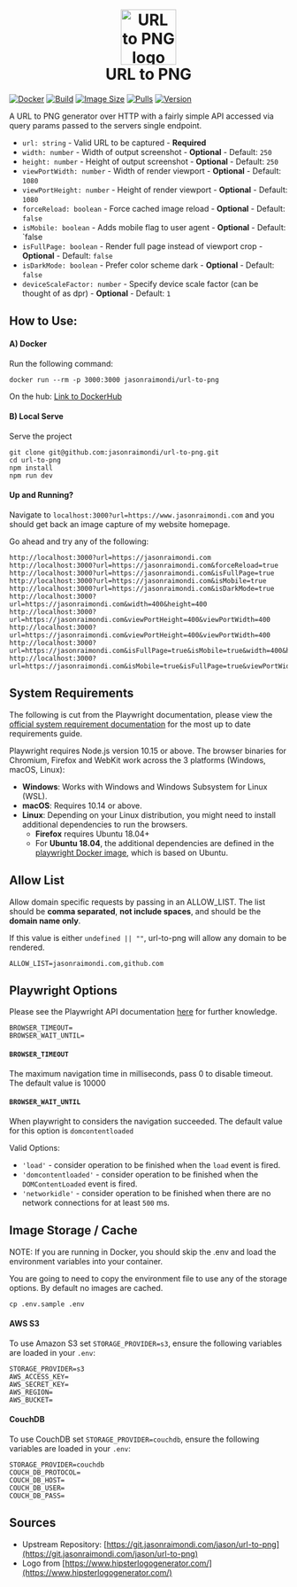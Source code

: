 <h1 align="center">
  	<img height="100" src="https://res.cloudinary.com/jmondi/image/upload/v1536798191/jasonraimondi.com/url-to-img/url-to-png-logo.png" alt="URL to PNG logo" />
  	<br /> URL to PNG
</h1>

[![Docker](https://github.com/jasonraimondi/url-to-png/actions/workflows/docker.yml/badge.svg)](https://github.com/jasonraimondi/url-to-png/actions/workflows/docker.yml)
[![Build](https://img.shields.io/docker/cloud/build/jasonraimondi/url-to-png?style=flat-square)](https://hub.docker.com/r/jasonraimondi/url-to-png/)
[![Image Size](https://img.shields.io/docker/image-size/jasonraimondi/url-to-png?style=flat-square)](https://hub.docker.com/r/jasonraimondi/url-to-png/)
[![Pulls](https://img.shields.io/docker/pulls/jasonraimondi/url-to-png?style=flat-square)](https://hub.docker.com/r/jasonraimondi/url-to-png/)
[![Version](https://img.shields.io/docker/v/jasonraimondi/url-to-png?style=flat-square)](https://hub.docker.com/r/jasonraimondi/url-to-png/)

A URL to PNG generator over HTTP with a fairly simple API accessed via query params passed to the servers single endpoint.

- `url: string` - Valid URL to be captured - **Required**
- `width: number` - Width of output screenshot - **Optional** - Default: `250`
- `height: number` - Height of output screenshot - **Optional** - Default: `250`
- `viewPortWidth: number` - Width of render viewport - **Optional** - Default: `1080`
- `viewPortHeight: number` - Height of render viewport - **Optional** - Default: `1080`
- `forceReload: boolean` - Force cached image reload - **Optional** - Default: `false`
- `isMobile: boolean` - Adds mobile flag to user agent - **Optional** - Default: `false
- `isFullPage: boolean` - Render full page instead of viewport crop - **Optional** - Default: `false`
- `isDarkMode: boolean` - Prefer color scheme dark - **Optional** - Default: `false`
- `deviceScaleFactor: number` - Specify device scale factor (can be thought of as dpr) - **Optional** - Default: `1`

## How to Use:

#### A) Docker

Run the following command:

```
docker run --rm -p 3000:3000 jasonraimondi/url-to-png
```

On the hub: [Link to DockerHub](https://hub.docker.com/r/jasonraimondi/url-to-png/)

#### B) Local Serve

Serve the project

```
git clone git@github.com:jasonraimondi/url-to-png.git
cd url-to-png
npm install
npm run dev
```

#### Up and Running?

Navigate to `localhost:3000?url=https://www.jasonraimondi.com` and you should get back an image capture of my website homepage.

Go ahead and try any of the following:

```
http://localhost:3000?url=https://jasonraimondi.com
http://localhost:3000?url=https://jasonraimondi.com&forceReload=true
http://localhost:3000?url=https://jasonraimondi.com&isFullPage=true
http://localhost:3000?url=https://jasonraimondi.com&isMobile=true
http://localhost:3000?url=https://jasonraimondi.com&isDarkMode=true
http://localhost:3000?url=https://jasonraimondi.com&width=400&height=400
http://localhost:3000?url=https://jasonraimondi.com&viewPortHeight=400&viewPortWidth=400
http://localhost:3000?url=https://jasonraimondi.com&viewPortHeight=400&viewPortWidth=400
http://localhost:3000?url=https://jasonraimondi.com&isFullPage=true&isMobile=true&width=400&height=400&viewPortHeight=400&viewPortWidth=400
http://localhost:3000?url=https://jasonraimondi.com&isMobile=true&isFullPage=true&viewPortWidth=375&width=375&deviceScaleFactor=1
```

## System Requirements

The following is cut from the Playwright documentation, please view the [official system requirement documentation](https://playwright.dev/docs/1.3.0/intro/#system-requirements) for the most up to date requirements guide.

Playwright requires Node.js version 10.15 or above. The browser binaries for Chromium, Firefox and WebKit work across the 3 platforms (Windows, macOS, Linux):

* **Windows**: Works with Windows and Windows Subsystem for Linux (WSL).
* **macOS**: Requires 10.14 or above.
* **Linux**: Depending on your Linux distribution, you might need to install additional dependencies to run the browsers. 
  * **Firefox** requires Ubuntu 18.04+
  * For **Ubuntu 18.04**, the additional dependencies are defined in the [playwright Docker image](https://github.com/microsoft/playwright/blob/master/utils/docker/Dockerfile.bionic), which is based on Ubuntu.

## Allow List

Allow domain specific requests by passing in an ALLOW_LIST. The list should be **comma separated**, **not include spaces**, and should be the **domain name only**.

If this value is either `undefined || ""`, url-to-png will allow any domain to be rendered.

```
ALLOW_LIST=jasonraimondi.com,github.com
```

## Playwright Options

Please see the Playwright API documentation [here](https://playwright.dev/docs/api/class-page#pagegotourl-options) for further knowledge.

```
BROWSER_TIMEOUT=
BROWSER_WAIT_UNTIL=
```

#### `BROWSER_TIMEOUT`

The maximum navigation time in milliseconds, pass 0 to disable timeout. The default value is 10000

#### `BROWSER_WAIT_UNTIL`

When playwright to considers the navigation succeeded. The default value for this option is `domcontentloaded`

Valid Options:

- `'load'` - consider operation to be finished when the `load` event is fired.
- `'domcontentloaded'` - consider operation to be finished when the `DOMContentLoaded` event is fired.
- `'networkidle'` - consider operation to be finished when there are no network connections for at least `500` ms.

## Image Storage / Cache

NOTE: If you are running in Docker, you should skip the .env and load the environment variables into your container.

You are going to need to copy the environment file to use any of the storage options. By default no images are cached.

```
cp .env.sample .env
```

#### AWS S3

To use Amazon S3 set `STORAGE_PROVIDER=s3`, ensure the following variables are loaded in your `.env`:

```
STORAGE_PROVIDER=s3
AWS_ACCESS_KEY=
AWS_SECRET_KEY=
AWS_REGION=
AWS_BUCKET=
```

#### CouchDB

To use CouchDB set `STORAGE_PROVIDER=couchdb`, ensure the following variables are loaded in your `.env`:

```
STORAGE_PROVIDER=couchdb
COUCH_DB_PROTOCOL=
COUCH_DB_HOST=
COUCH_DB_USER=
COUCH_DB_PASS=
```

## Sources

- Upstream Repository: [https://git.jasonraimondi.com/jason/url-to-png](https://git.jasonraimondi.com/jason/url-to-png)
- Logo from [https://www.hipsterlogogenerator.com/](https://www.hipsterlogogenerator.com/)
